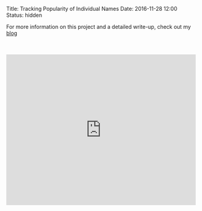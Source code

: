 Title: Tracking Popularity of Individual Names
Date: 2016-11-28 12:00
Status: hidden

For more information on this project and a detailed write-up, check out my [blog]({filename}../blog/baby_names_shiny.md)

<br>
<br>

<iframe src="https://www.michaeltoth.me/shiny/census_names/tracer/" style="border: none; width: 100%; height: 400px"></iframe>

